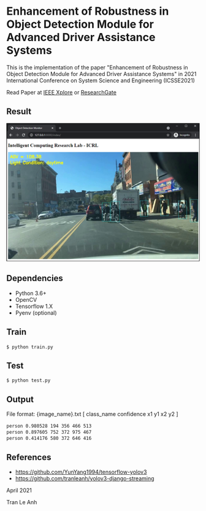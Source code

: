 # Enhancement of Robustness in Object Detection Module for Advanced Driver Assistance Systems

This is the implementation of the paper "Enhancement of Robustness in Object Detection Module for Advanced Driver Assistance Systems"
in 2021 International Conference on System Science and Engineering (ICSSE2021)

Read Paper at [IEEE Xplore](https://ieeexplore.ieee.org/abstract/document/9537944) or [ResearchGate](https://www.researchgate.net/publication/353164873_Enhancement_of_Robustness_in_Object_Detection_Module_for_Advanced_Driver_Assistance_Systems)

## Result
<img src="images/result.png" width="1080">

## Dependencies
- Python 3.6+
- OpenCV
- Tensorflow 1.X
- Pyenv (optional)

## Train
```bashrc
$ python train.py
```

## Test
```bashrc
$ python test.py
```

## Output
File format: {image_name}.txt [ class_name confidence x1 y1 x2 y2 ]
```bashrc
person 0.980528 194 356 466 513
person 0.897605 752 372 975 467
person 0.414176 580 372 646 416
```

## References
- https://github.com/YunYang1994/tensorflow-yolov3
- https://github.com/tranleanh/yolov3-django-streaming

April 2021

Tran Le Anh
